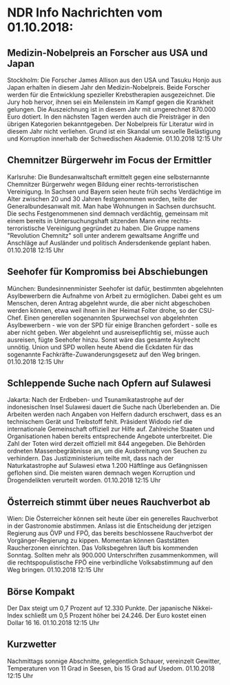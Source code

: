 # NDR Info Nachrichten vom 01.10.2018:


## Medizin-Nobelpreis an Forscher aus USA und Japan
Stockholm:	Die Forscher James Allison aus den USA und Tasuku Honjo aus Japan erhalten in diesem Jahr den Medizin-Nobelpreis. Beide Forscher werden für die Entwicklung spezieller Krebstherapien ausgezeichnet. Die Jury hob hervor, ihnen sei ein Meilenstein im Kampf gegen die Krankheit gelungen. Die Auszeichnung ist in diesem Jahr mit umgerechnet 870.000 Euro dotiert. In den nächsten Tagen werden auch die Preisträger in den übrigen Kategorien bekanntgegeben. Der Nobelpreis für Literatur wird in diesem Jahr nicht verliehen. Grund ist ein Skandal um sexuelle Belästigung und Korruption innerhalb der Schwedischen Akademie. 01.10.2018 12:15 Uhr 

## Chemnitzer Bürgerwehr im Focus der Ermittler
Karlsruhe: Die Bundesanwaltschaft ermittelt gegen eine selbsternannte Chemnitzer Bürgerwehr wegen Bildung einer rechts-terroristischen Vereinigung. In Sachsen und Bayern seien heute früh sechs Verdächtige im Alter zwischen 20 und 30 Jahren festgenommen worden, teilte der Generalbundesanwalt mit. Man habe Wohnungen in Sachsen durchsucht. Die sechs Festgenommenen sind demnach verdächtig, gemeinsam mit einem bereits in Untersuchungshaft sitzenden Mann eine rechts-terroristische Vereinigung gegründet zu haben. Die Gruppe namens "Revolution Chemnitz" soll unter anderem gewaltsame Angriffe und Anschläge auf Ausländer und politisch Andersdenkende geplant haben. 01.10.2018 12:15 Uhr 

## Seehofer für Kompromiss bei Abschiebungen
München:   Bundesinnenminister Seehofer ist dafür, bestimmten abgelehnten Asylbewerbern die Aufnahme von Arbeit zu ermöglichen. Dabei geht es um Menschen, deren Antrag abgelehnt wurde, die aber nicht abgeschoben werden können, etwa weil ihnen in iher Heimat Folter drohe, so der CSU-Chef. Einen generellen sogenannten Spurwechsel von abgelehnten Asylbewerbern -  wie von der SPD für einige Branchen gefordert - solle es aber nicht geben. Wer abgelehnt und ausreisepflichtig sei, müsse auch ausreisen, fügte Seehofer hinzu. Sonst wäre das gesamte Asylrecht unnötig. Union und SPD wollen heute Abend die Eckdaten für das sogenannte Fachkräfte-Zuwanderungsgesetz auf den Weg bringen. 01.10.2018 12:15 Uhr 

## Schleppende Suche nach Opfern auf Sulawesi
Jakarta: Nach der Erdbeben- und Tsunamikatastrophe auf der indonesischen Insel Sulawesi dauert die Suche nach Überlebenden an. Die Arbeiten werden nach Angaben von Helfern dadurch erschwert, dass es an technischem Gerät und Treibstoff fehlt. Präsident Widodo rief die internationale Gemeinschaft offiziell zur Hilfe auf. Zahlreiche Staaten und Organisationen haben bereits entsprechende Angebote unterbreitet. Die Zahl der Toten wird derzeit offiziell mit 844 angegeben. Die Behörden ordneten Massenbegräbnisse an, um die Ausbreitung von Seuchen zu verhindern. Das Justizministerium teilte mit, dass nach der Naturkatastrophe auf Sulawesi etwa 1.200 Häftlinge aus Gefängnissen geflohen sind. Die meisten waren demnach wegen Korruption und Drogendelikten verurteilt worden. 01.10.2018 12:15 Uhr 

## Österreich stimmt über neues Rauchverbot ab
Wien: Die Österreicher können seit heute über ein generelles Rauchverbot in der Gastronomie abstimmen. Anlass ist die Entscheidung der jetzigen Regierung aus ÖVP und FPÖ, das bereits beschlossene Rauchverbot der Vorgänger-Regierung zu kippen. Momentan können Gaststätten Raucherzonen einrichten. Das Volksbegehren läuft bis kommenden Sonntag. Sollten mehr als 900.000 Unterschriften zusammenkommen, will die rechtspopulistische FPÖ eine verbindliche Volksabstimmung auf den Weg bringen. 01.10.2018 12:15 Uhr 

## Börse Kompakt
Der Dax steigt um 0,7 Prozent auf 12.330 Punkte. Der japanische Nikkei-Index schließt um 0,5 Prozent höher bei 24.246. Der Euro kostet einen Dollar 16 16. 01.10.2018 12:15 Uhr 

## Kurzwetter
Nachmittags sonnige Abschnitte, gelegentlich Schauer, vereinzelt Gewitter, Temperaturen von 11 Grad in Seesen, bis 15 Grad auf Usedom. 01.10.2018 12:15 Uhr 
